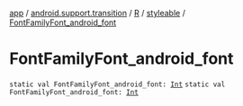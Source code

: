 [app](../../../index.md) / [android.support.transition](../../index.md) / [R](../index.md) / [styleable](index.md) / [FontFamilyFont_android_font](./-font-family-font_android_font.md)

# FontFamilyFont_android_font

`static val FontFamilyFont_android_font: `[`Int`](https://kotlinlang.org/api/latest/jvm/stdlib/kotlin/-int/index.html)
`static val FontFamilyFont_android_font: `[`Int`](https://kotlinlang.org/api/latest/jvm/stdlib/kotlin/-int/index.html)